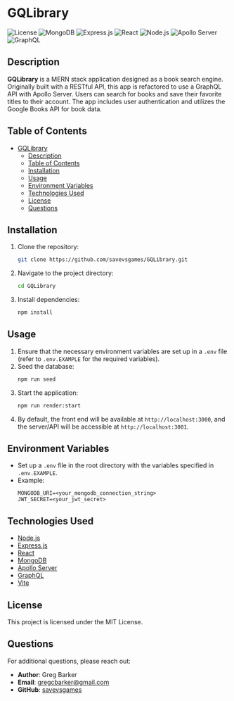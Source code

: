 # GQLibrary

![License](https://img.shields.io/badge/license-MIT-blue)
![MongoDB](https://img.shields.io/badge/MongoDB-5.x-green)
![Express.js](https://img.shields.io/badge/Express.js-4.x-orange)
![React](https://img.shields.io/badge/React-18.x-blue)
![Node.js](https://img.shields.io/badge/Node.js-14.x-green)
![Apollo Server](https://img.shields.io/badge/Apollo_Server-3.x-blueviolet)
![GraphQL](https://img.shields.io/badge/GraphQL-API-purple)

## Description

**GQLibrary** is a MERN stack application designed as a book search engine. Originally built with a RESTful API, this app is refactored to use a GraphQL API with Apollo Server. Users can search for books and save their favorite titles to their account. The app includes user authentication and utilizes the Google Books API for book data.

## Table of Contents

- [GQLibrary](#gqlibrary)
  - [Description](#description)
  - [Table of Contents](#table-of-contents)
  - [Installation](#installation)
  - [Usage](#usage)
  - [Environment Variables](#environment-variables)
  - [Technologies Used](#technologies-used)
  - [License](#license)
  - [Questions](#questions)

## Installation

1. Clone the repository:
   ```bash
   git clone https://github.com/savevsgames/GQLibrary.git
   ```
2. Navigate to the project directory:
   ```bash
   cd GQLibrary
   ```
3. Install dependencies:
   ```bash
   npm install
   ```
   
## Usage

1. Ensure that the necessary environment variables are set up in a `.env` file (refer to `.env.EXAMPLE` for the required variables).
2. Seed the database:
   ```bash
   npm run seed
   ```
3. Start the application:
   ```bash
   npm run render:start
   ```
4. By default, the front end will be available at `http://localhost:3000`, and the server/API will be accessible at `http://localhost:3001`.

## Environment Variables

- Set up a `.env` file in the root directory with the variables specified in `.env.EXAMPLE`.
- Example:
  ```dotenv
  MONGODB_URI=<your_mongodb_connection_string>
  JWT_SECRET=<your_jwt_secret>
  ```
  
## Technologies Used

- [Node.js](https://nodejs.org/)
- [Express.js](https://expressjs.com/)
- [React](https://reactjs.org/)
- [MongoDB](https://www.mongodb.com/)
- [Apollo Server](https://www.apollographql.com/docs/apollo-server/)
- [GraphQL](https://graphql.org/)
- [Vite](https://vitejs.dev/)

## License

This project is licensed under the MIT License.

## Questions

For additional questions, please reach out:

- **Author**: Greg Barker
- **Email**: gregcbarker@gmail.com
- **GitHub**: [savevsgames](https://github.com/savevsgames)
